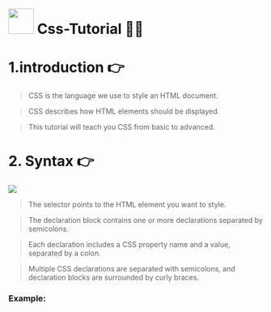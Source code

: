 # <img src="https://cdn-icons-png.flaticon.com/512/732/732190.png" width="50px"> Css-Tutorial 🧑‍🎓


# 1.introduction 👉

>CSS is the language we use to style an HTML document.

>CSS describes how HTML elements should be displayed.

>This tutorial will teach you CSS from basic to advanced.

# 2. Syntax 👉

<img src="https://www.w3schools.com/css/img_selector.gif">

>The selector points to the HTML element you want to style.

>The declaration block contains one or more declarations separated by semicolons.

>Each declaration includes a CSS property name and a value, separated by a colon.

>Multiple CSS declarations are separated with semicolons, and declaration blocks are surrounded by curly braces.

### Example:
 
